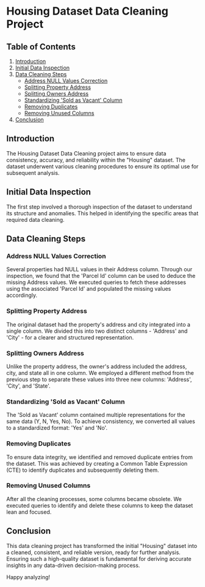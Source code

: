# Housing Dataset Data Cleaning Project

## Table of Contents
1. [Introduction](#introduction)
2. [Initial Data Inspection](#initial-data-inspection)
3. [Data Cleaning Steps](#data-cleaning-steps)
    - [Address NULL Values Correction](#address-null-values-correction)
    - [Splitting Property Address](#splitting-property-address)
    - [Splitting Owners Address](#splitting-owners-address)
    - [Standardizing 'Sold as Vacant' Column](#standardizing-sold-as-vacant-column)
    - [Removing Duplicates](#removing-duplicates)
    - [Removing Unused Columns](#removing-unused-columns)
4. [Conclusion](#conclusion)

## Introduction
The Housing Dataset Data Cleaning project aims to ensure data consistency, accuracy, and reliability within the "Housing" dataset. The dataset underwent various cleaning procedures to ensure its optimal use for subsequent analysis.

## Initial Data Inspection
The first step involved a thorough inspection of the dataset to understand its structure and anomalies. This helped in identifying the specific areas that required data cleaning.

## Data Cleaning Steps

### Address NULL Values Correction
Several properties had NULL values in their Address column. Through our inspection, we found that the 'Parcel Id' column can be used to deduce the missing Address values. We executed queries to fetch these addresses using the associated 'Parcel Id' and populated the missing values accordingly.

### Splitting Property Address
The original dataset had the property's address and city integrated into a single column. We divided this into two distinct columns - 'Address' and 'City' - for a clearer and structured representation.

### Splitting Owners Address
Unlike the property address, the owner's address included the address, city, and state all in one column. We employed a different method from the previous step to separate these values into three new columns: 'Address', 'City', and 'State'.

### Standardizing 'Sold as Vacant' Column
The 'Sold as Vacant' column contained multiple representations for the same data (Y, N, Yes, No). To achieve consistency, we converted all values to a standardized format: 'Yes' and 'No'.

### Removing Duplicates
To ensure data integrity, we identified and removed duplicate entries from the dataset. This was achieved by creating a Common Table Expression (CTE) to identify duplicates and subsequently deleting them.

### Removing Unused Columns
After all the cleaning processes, some columns became obsolete. We executed queries to identify and delete these columns to keep the dataset lean and focused.

## Conclusion
This data cleaning project has transformed the initial "Housing" dataset into a cleaned, consistent, and reliable version, ready for further analysis. Ensuring such a high-quality dataset is fundamental for deriving accurate insights in any data-driven decision-making process.

Happy analyzing!
